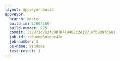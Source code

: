 ```yaml
---
layout: appveyor-build
appveyor:
  branch: master
  build-id: 52094369
  build-number: 825
  commit: 208971d783f89b70749402c2e1871efb909fd6e1
  job-id: ru0uomp3uidpx43e
  job-number: 3
  os-name: Windows
  test-result: 1
---
```

